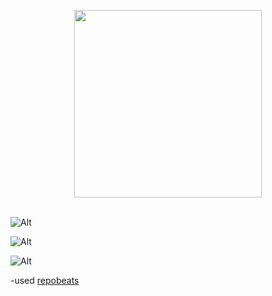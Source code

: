 
<p align="center">
  <img src="http://image.cocoroise.cn/clogo.png" width="300"/>
  <br><br>
</p>

![Alt](https://repobeats.axiom.co/api/embed/31c8abe457b0a3e88818b52f6d03a088bb4f5634.svg "Repobeats analytics image")

![Alt](https://repobeats.axiom.co/api/embed/135247b90f3e63ba492282788b530f7264cf6c5f.svg "Repobeats analytics image")

![Alt](https://repobeats.axiom.co/api/embed/cc615b860604803090fdb904c6b1edddcbe323b0.svg "Repobeats analytics image")

-used [repobeats](https://repobeats.axiom.co/)
